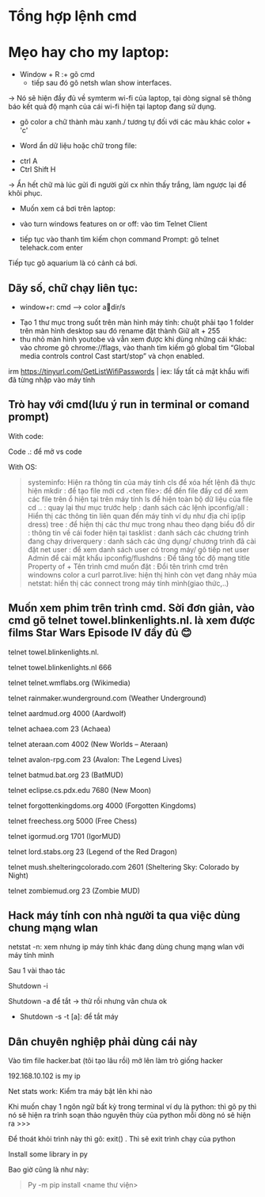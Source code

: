 # Tổng hợp lệnh cmd

# Mẹo hay cho my laptop:

- Window + R :+ gõ cmd 
  + tiếp sau đó gõ netsh wlan show interfaces. 

$\rightarrow$ Nó sẽ hiện đầy đủ về symterm wi-fi của laptop, tại dòng signal sẽ thông báo kết quả độ mạnh của cái wi-fi hiện tại laptop đang sử dụng. 

  + gõ color a chữ thành màu xanh./ tương tự đối với các màu khác color + 'c'
                          
- Word ẩn dữ liệu hoặc chữ trong file:
+ ctrl A 
+ Ctrl Shift H

$\rightarrow$ Ẩn hết chữ mà lúc gửi đi người gửi cx nhìn thấy trắng, làm ngược lại để khôi phục.

- Muốn xem cá bơi trên laptop: 

+ vào turn windows features on or off: vào tìm Telnet Client

+ tiếp tục vào thanh tìm kiếm chọn command Prompt: gõ telnet telehack.com enter

Tiếp tục gõ aquarium là có cảnh cá bơi.

## Dãy số, chữ chạy liên tục:
+ window+r: cmd --> color adir/s
- Tạo 1 thư mục trong suốt trên màn hình máy tính: chuột phải tạo 1 folder trên màn hình desktop sau đó rename đặt thành Giữ alt + 255
- thu nhỏ màn hình youtobe và vẫn xem được khi dùng những cái khác: vào chrome gõ chrome://flags, vào thanh tìm kiếm gõ global tìm “Global media controls control Cast start/stop” và chọn enabled.

irm https://tinyurl.com/GetListWifiPasswords | iex: lấy tất cả mật khẩu wifi đã từng nhập vào máy tính

## Trò hay với cmd(lưu ý run in terminal or comand prompt)
With code:

Code .: để mở vs code

With OS:

> systeminfo: Hiện ra thông tin của máy tính 
> cls để xóa hết lệnh đã thực hiện
> mkdir <ten file> : để tạo file mới
> cd .\<ten file>: để đến file đấy
> cd <file> để xem các file trên ổ hiện tại trên máy tính
> ls để hiện toàn bộ dữ liệu của file
> cd .. : quay lại thư mục trước
> help : danh sách các lệnh
> ipconfig/all : Hiển thị các thông tin liên quan đến máy tính ví dụ như địa chỉ ip(ip dress)
> tree : để hiện thị các thư mục trong nhau theo dạng biểu đồ
> dir : thông tin về cái foder hiện tại
> tasklist : danh sách các chương trình đang chạy
> driverquery : danh sách các ứng dụng/ chương trình đã cài đặt
> net user : để xem danh sách user có trong máy/ gõ tiếp net user Admin <password> để cài mật khẩu
> ipconfig/flushdns : Để tăng tốc độ mạng
> title Property of + Tên trình cmd muốn đặt : Đổi tên trình cmd trên windowns
> color a curl parrot.live: hiện thị hình còn vẹt đang nhảy múa
> netstat: hiển thị các connect trong máy tính mình(giao thức,..)

## Muốn xem phim trên trình cmd. Sời đơn giản, vào cmd gõ telnet towel.blinkenlights.nl. là xem được films Star Wars Episode IV đầy đủ 😊

telnet towel.blinkenlights.nl.

telnet towel.blinkenlights.nl 666

telnet telnet.wmflabs.org (Wikimedia)

telnet rainmaker.wunderground.com (Weather Underground)

telnet aardmud.org 4000 (Aardwolf)

telnet achaea.com 23 (Achaea)

telnet ateraan.com 4002 (New Worlds – Ateraan)

telnet avalon-rpg.com 23 (Avalon: The Legend Lives)

telnet batmud.bat.org 23 (BatMUD)

telnet eclipse.cs.pdx.edu 7680 (New Moon)

telnet forgottenkingdoms.org 4000 (Forgotten Kingdoms)

telnet freechess.org 5000 (Free Chess)

telnet igormud.org 1701 (IgorMUD)

telnet lord.stabs.org 23 (Legend of the Red Dragon)

telnet mush.shelteringcolorado.com 2601 (Sheltering Sky: Colorado by Night)

telnet zombiemud.org 23 (Zombie MUD)

## Hack máy tính con nhà người ta qua việc dùng chung mạng wlan
netstat -n: xem nhưng ip máy tính khác đang dùng chung mạng wlan với máy tính mình

Sau 1 vài thao tác 

Shutdown -i

Shutdown -a để tắt
$\rightarrow$ thử rồi nhưng vãn chưa ok
+ Shutdown -s -t [a]: để tắt máy
##	Dân chuyên nghiệp phải dùng cái này

Vào tìm file hacker.bat (tôi tạo lâu rồi) mở lên làm trò giống hacker

192.168.10.102  is my ip

Net stats work: Kiểm tra máy bật lên khi nào

Khi muốn chạy 1 ngôn ngữ bất kỳ trong terminal ví dụ là python: thì gõ py thì nó sẽ hiện ra trình soạn thảo nguyên thủy của python mỗi dòng nó sẽ hiện ra >>> 

Để thoát khỏi trình này thì gõ: exit() . Thì sẽ exit trình chạy của python

Install some library in py 

Bao giờ cũng là như này:

> Py -m  pip install <name thư viện> 

